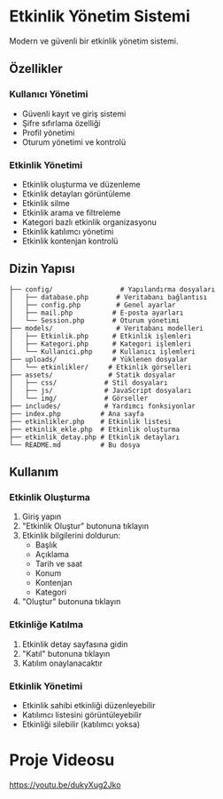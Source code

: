 # Etkinlik Yönetim Sistemi

Modern ve güvenli bir etkinlik yönetim sistemi.

## Özellikler

### Kullanıcı Yönetimi
- Güvenli kayıt ve giriş sistemi
- Şifre sıfırlama özelliği
- Profil yönetimi
- Oturum yönetimi ve kontrolü

### Etkinlik Yönetimi
- Etkinlik oluşturma ve düzenleme
- Etkinlik detayları görüntüleme
- Etkinlik silme
- Etkinlik arama ve filtreleme
- Kategori bazlı etkinlik organizasyonu
- Etkinlik katılımcı yönetimi
- Etkinlik kontenjan kontrolü

## Dizin Yapısı

```
├── config/                 # Yapılandırma dosyaları
│   ├── database.php       # Veritabanı bağlantısı
│   ├── config.php         # Genel ayarlar
│   ├── mail.php          # E-posta ayarları
│   └── Session.php       # Oturum yönetimi
├── models/                # Veritabanı modelleri
│   ├── Etkinlik.php      # Etkinlik işlemleri
│   ├── Kategori.php      # Kategori işlemleri
│   └── Kullanici.php     # Kullanıcı işlemleri
├── uploads/              # Yüklenen dosyalar
│   └── etkinlikler/     # Etkinlik görselleri
├── assets/              # Statik dosyalar
│   ├── css/            # Stil dosyaları
│   ├── js/             # JavaScript dosyaları
│   └── img/            # Görseller
├── includes/           # Yardımcı fonksiyonlar
├── index.php          # Ana sayfa
├── etkinlikler.php    # Etkinlik listesi
├── etkinlik_ekle.php  # Etkinlik oluşturma
├── etkinlik_detay.php # Etkinlik detayları
└── README.md          # Bu dosya
```

## Kullanım

### Etkinlik Oluşturma
1. Giriş yapın
2. "Etkinlik Oluştur" butonuna tıklayın
3. Etkinlik bilgilerini doldurun:
   - Başlık
   - Açıklama
   - Tarih ve saat
   - Konum
   - Kontenjan
   - Kategori
4. "Oluştur" butonuna tıklayın

### Etkinliğe Katılma
1. Etkinlik detay sayfasına gidin
2. "Katıl" butonuna tıklayın
3. Katılım onaylanacaktır

### Etkinlik Yönetimi
- Etkinlik sahibi etkinliği düzenleyebilir
- Katılımcı listesini görüntüleyebilir
- Etkinliği silebilir (katılımcı yoksa)

# Proje Videosu
https://youtu.be/dukyXug2Jko
